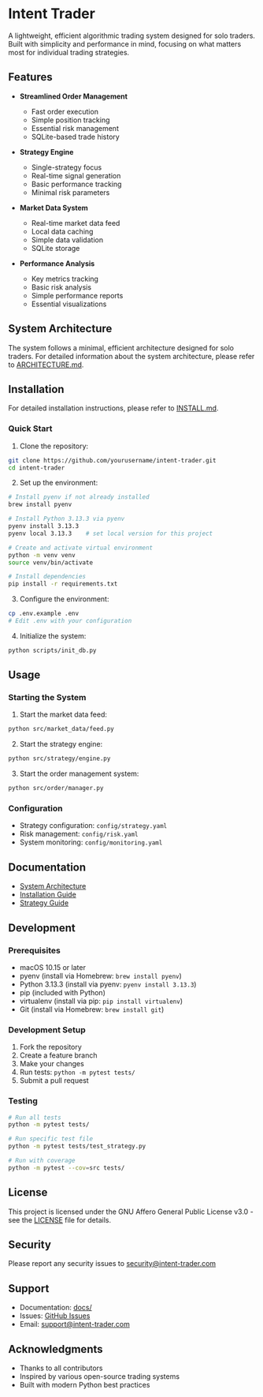 # Intent Trader

A lightweight, efficient algorithmic trading system designed for solo traders. Built with simplicity and performance in mind, focusing on what matters most for individual trading strategies.

## Features

- **Streamlined Order Management**
  - Fast order execution
  - Simple position tracking
  - Essential risk management
  - SQLite-based trade history

- **Strategy Engine**
  - Single-strategy focus
  - Real-time signal generation
  - Basic performance tracking
  - Minimal risk parameters

- **Market Data System**
  - Real-time market data feed
  - Local data caching
  - Simple data validation
  - SQLite storage

- **Performance Analysis**
  - Key metrics tracking
  - Basic risk analysis
  - Simple performance reports
  - Essential visualizations

## System Architecture

The system follows a minimal, efficient architecture designed for solo traders. For detailed information about the system architecture, please refer to [ARCHITECTURE.md](ARCHITECTURE.md).

## Installation

For detailed installation instructions, please refer to [INSTALL.md](INSTALL.md).

### Quick Start

1. Clone the repository:
```bash
git clone https://github.com/yourusername/intent-trader.git
cd intent-trader
```

2. Set up the environment:
```bash
# Install pyenv if not already installed
brew install pyenv

# Install Python 3.13.3 via pyenv
pyenv install 3.13.3
pyenv local 3.13.3    # set local version for this project

# Create and activate virtual environment
python -m venv venv
source venv/bin/activate

# Install dependencies
pip install -r requirements.txt
```

3. Configure the environment:
```bash
cp .env.example .env
# Edit .env with your configuration
```

4. Initialize the system:
```bash
python scripts/init_db.py
```

## Usage

### Starting the System

1. Start the market data feed:
```bash
python src/market_data/feed.py
```

2. Start the strategy engine:
```bash
python src/strategy/engine.py
```

3. Start the order management system:
```bash
python src/order/manager.py
```

### Configuration

- Strategy configuration: `config/strategy.yaml`
- Risk management: `config/risk.yaml`
- System monitoring: `config/monitoring.yaml`

## Documentation

- [System Architecture](ARCHITECTURE.md)
- [Installation Guide](INSTALL.md)
- [Strategy Guide](docs/strategy_guide.md)

## Development

### Prerequisites

- macOS 10.15 or later
- pyenv (install via Homebrew: `brew install pyenv`)
- Python 3.13.3 (install via pyenv: `pyenv install 3.13.3`)
- pip (included with Python)
- virtualenv (install via pip: `pip install virtualenv`)
- Git (install via Homebrew: `brew install git`)

### Development Setup

1. Fork the repository
2. Create a feature branch
3. Make your changes
4. Run tests: `python -m pytest tests/`
5. Submit a pull request

### Testing

```bash
# Run all tests
python -m pytest tests/

# Run specific test file
python -m pytest tests/test_strategy.py

# Run with coverage
python -m pytest --cov=src tests/
```

## License

This project is licensed under the GNU Affero General Public License v3.0 - see the [LICENSE](LICENSE) file for details.

## Security

Please report any security issues to security@intent-trader.com

## Support

- Documentation: [docs/](docs/)
- Issues: [GitHub Issues](https://github.com/yourusername/intent-trader/issues)
- Email: support@intent-trader.com

## Acknowledgments

- Thanks to all contributors
- Inspired by various open-source trading systems
- Built with modern Python best practices